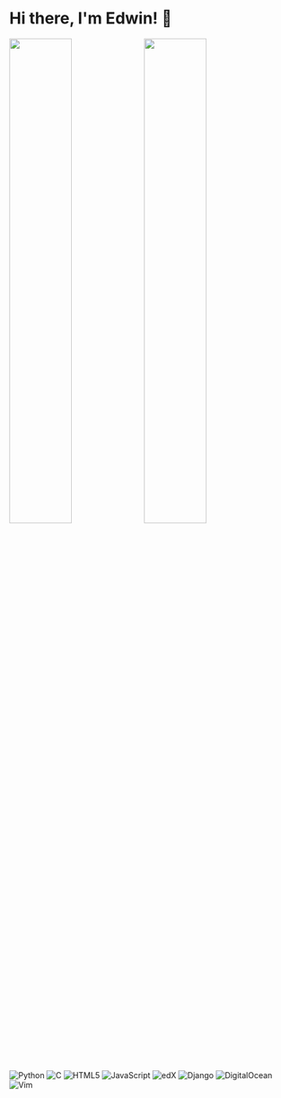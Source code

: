 # Hi there, I'm Edwin! 👋

<img align="left" width="47%" src="https://github-readme-stats.vercel.app/api?username=eddybrownent&show_icons=true&theme=transparent"/>

<img align="left" width="47%" src="https://github-readme-stats.vercel.app/api/top-langs/?username=eddybrownent&hide_progress=true"/>

![Python](https://img.shields.io/badge/python-3670A0?style=for-the-badge&logo=python&logoColor=ffdd54)
![C](https://img.shields.io/badge/c-%2300599C.svg?style=for-the-badge&logo=c&logoColor=white)
![HTML5](https://img.shields.io/badge/html5-%23E34F26.svg?style=for-the-badge&logo=html5&logoColor=white)
![JavaScript](https://img.shields.io/badge/javascript-%23323330.svg?style=for-the-badge&logo=javascript&logoColor=%23F7DF1E)
![edX](https://img.shields.io/badge/edX-%2302262B.svg?style=for-the-badge&logo=edX&logoColor=white)
![Django](https://img.shields.io/badge/django-%23092E20.svg?style=for-the-badge&logo=django&logoColor=white)
![DigitalOcean](https://img.shields.io/badge/DigitalOcean-%230167ff.svg?style=for-the-badge&logo=digitalOcean&logoColor=white)
![Vim](https://img.shields.io/badge/VIM-%2311AB00.svg?style=for-the-badge&logo=vim&logoColor=white)
